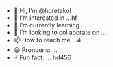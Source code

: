 - 👋 Hi, I’m @horetekol
- 👀 I’m interested in ...hf
- 🌱 I’m currently learning ...
- 💞️ I’m looking to collaborate on ...
- 📫 How to reach me ...4
- 😄 Pronouns: ...
- ⚡ Fun fact: ...
hd456
<!---ddd
horetekol/horetekol is a ✨ special ✨ repository because its `README.md` (this file) appears on your GitHub profile.
You can click the Preview link to take a look at your changes.63fhghfg

